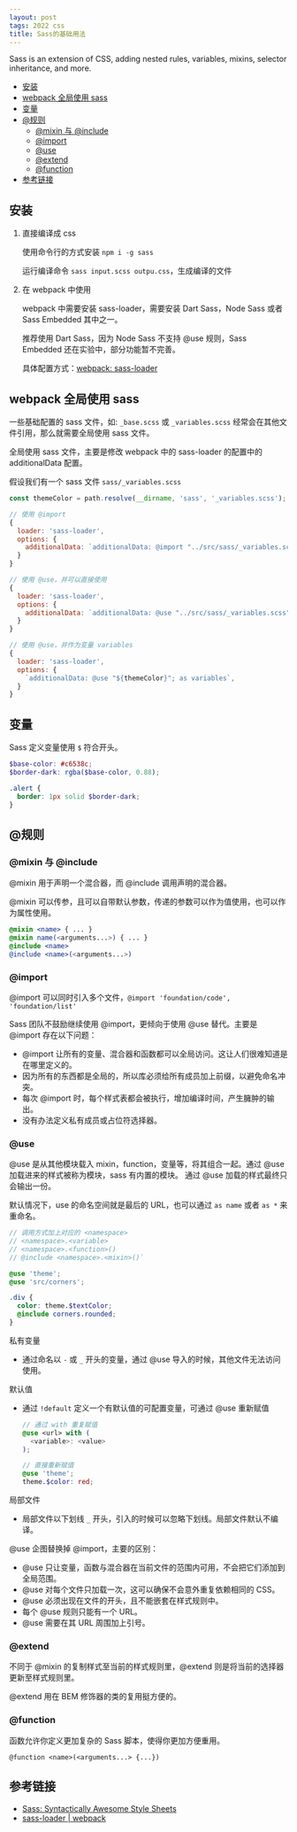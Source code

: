 ```yaml
---
layout: post
tags: 2022 css
title: Sass的基础用法
---
```


Sass is an extension of CSS, adding nested rules, variables, mixins, selector inheritance, and more.

<!-- vim-markdown-toc GFM -->

- [安装](#安装)
- [webpack 全局使用 sass](#webpack-全局使用-sass)
- [变量](#变量)
- [@规则](#规则)
  - [@mixin 与 @include](#mixin-与-include)
  - [@import](#import)
  - [@use](#use)
  - [@extend](#extend)
  - [@function](#function)
- [参考链接](#参考链接)

<!-- vim-markdown-toc -->

## 安装

1. 直接编译成 css

   使用命令行的方式安装 `npm i -g sass`

   运行编译命令 `sass input.scss outpu.css`，生成编译的文件

2. 在 webpack 中使用

   webpack 中需要安装 sass-loader，需要安装 Dart Sass，Node Sass 或者 Sass Embedded 其中之一。

   推荐使用 Dart Sass，因为 Node Sass 不支持 @use 规则，Sass Embedded 还在实验中，部分功能暂不完善。

   具体配置方式：[webpack: sass-loader](https://webpack.js.org/loaders/sass-loader)

## webpack 全局使用 sass

一些基础配置的 sass 文件，如: `_base.scss` 或 `_variables.scss` 经常会在其他文件引用，那么就需要全局使用 sass 文件。

全局使用 sass 文件，主要是修改 webpack 中的 sass-loader 的配置中的 additionalData 配置。

假设我们有一个 sass 文件 `sass/_variables.scss`

```js
const themeColor = path.resolve(__dirname, 'sass', '_variables.scss');

// 使用 @import
{
  loader: 'sass-loader',
  options: {
    additionalData: `additionalData: @import "../src/sass/_variables.scss";`,
  }
}

// 使用 @use，并可以直接使用
{
  loader: 'sass-loader',
  options: {
    additionalData: `additionalData: @use "../src/sass/_variables.scss"; as *`,
  }
}

// 使用 @use，并作为变量 variables
{
  loader: 'sass-loader',
  options: {
    `additionalData: @use "${themeColor}"; as variables`,
  }
}
```

## 变量

Sass 定义变量使用 `$` 符合开头。

```scss
$base-color: #c6538c;
$border-dark: rgba($base-color, 0.88);

.alert {
  border: 1px solid $border-dark;
}
```

## @规则

### @mixin 与 @include

@mixin 用于声明一个混合器，而 @include 调用声明的混合器。

@mixin 可以传参，且可以自带默认参数，传递的参数可以作为值使用，也可以作为属性使用。

```scss
@mixin <name> { ... }
@mixin name(<arguments...>) { ... }
@include <name>
@include <name>(<arguments...>)
```

### @import

@import 可以同时引入多个文件，`@import 'foundation/code', 'foundation/list'`

Sass 团队不鼓励继续使用 @import，更倾向于使用 @use 替代。主要是 @import 存在以下问题：

- @import 让所有的变量、混合器和函数都可以全局访问。这让人们很难知道是在哪里定义的。
- 因为所有的东西都是全局的，所以库必须给所有成员加上前缀，以避免命名冲突。
- 每次 @import 时，每个样式表都会被执行，增加编译时间，产生臃肿的输出。
- 没有办法定义私有成员或占位符选择器。

### @use

@use 是从其他模块载入 mixin，function，变量等，将其组合一起。通过 @use 加载进来的样式被称为模块，sass 有内置的模块。
通过 @use 加载的样式最终只会输出一份。

默认情况下，use 的命名空间就是最后的 URL，也可以通过 `as name` 或者 `as *` 来重命名。

```scss
// 调用方式加上对应的 <namespace>
// <namespace>.<variable>
// <namespace>.<function>()
// @include <namespace>.<mixin>()`

@use 'theme';
@use 'src/corners';

.div {
  color: theme.$textColor;
  @include corners.rounded;
}
```

私有变量

- 通过命名以 `-` 或 `_` 开头的变量，通过 @use 导入的时候，其他文件无法访问使用。

默认值

- 通过 `!default` 定义一个有默认值的可配置变量，可通过 @use 重新赋值

  ```scss
  // 通过 with 重复赋值
  @use <url> with (
    <variable>: <value>
  );

  // 直接重新赋值
  @use 'theme';
  theme.$color: red;
  ```

局部文件

- 局部文件以下划线 `_` 开头，引入的时候可以忽略下划线。局部文件默认不编译。

@use 企图替换掉 @import，主要的区别：

- @use 只让变量，函数与混合器在当前文件的范围内可用，不会把它们添加到全局范围。
- @use 对每个文件只加载一次，这可以确保不会意外重复依赖相同的 CSS。
- @use 必须出现在文件的开头，且不能嵌套在样式规则中。
- 每个 @use 规则只能有一个 URL。
- @use 需要在其 URL 周围加上引号。

### @extend

不同于 @mixin 的复制样式至当前的样式规则里，@extend 则是将当前的选择器更新至样式规则里。

@extend 用在 BEM 修饰器的类的复用挺方便的。

### @function

函数允许你定义更加复杂的 Sass 脚本，使得你更加方便重用。

`@function <name>(<arguments...> {...})`

## 参考链接

- [Sass: Syntactically Awesome Style Sheets](https://sass-lang.com)
- [sass-loader \| webpack](https://webpack.js.org/loaders/sass-loader/)
